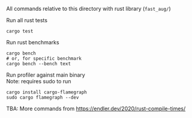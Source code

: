 
All commands relative to this directory with rust library (`fast_aug/`)


Run all rust tests
```shell
cargo test
```

Run rust benchmarks
```shell
cargo bench
# or, for specific benchmark
cargo bench --bench text
```

Run profiler against main binary  
Note: requires sudo to run
```shell
cargo install cargo-flamegraph
sudo cargo flamegraph --dev
```


TBA: More commands from https://endler.dev/2020/rust-compile-times/